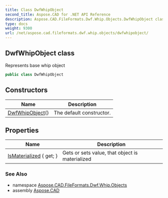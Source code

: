 ```yaml
---
title: Class DwfWhipObject
second_title: Aspose.CAD for .NET API Reference
description: Aspose.CAD.FileFormats.Dwf.Whip.Objects.DwfWhipObject class. Represents base whip object
type: docs
weight: 9300
url: /net/aspose.cad.fileformats.dwf.whip.objects/dwfwhipobject/
---
```

## DwfWhipObject class

Represents base whip object

```csharp
public class DwfWhipObject
```

## Constructors

| Name | Description |
| --- | --- |
| [DwfWhipObject](dwfwhipobject/)() | The default constructor. |

## Properties

| Name | Description |
| --- | --- |
| [IsMaterialized](../../aspose.cad.fileformats.dwf.whip.objects/dwfwhipobject/ismaterialized/) { get; } | Gets or sets value, that object is materialized |

### See Also

* namespace [Aspose.CAD.FileFormats.Dwf.Whip.Objects](../../aspose.cad.fileformats.dwf.whip.objects/)
* assembly [Aspose.CAD](../../)


